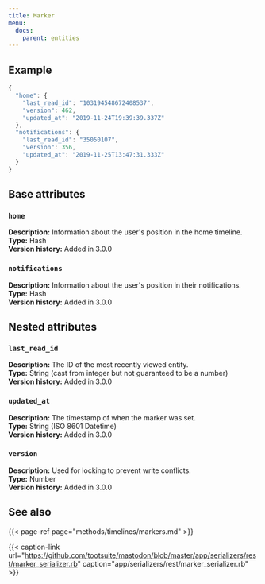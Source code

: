 ```yaml
---
title: Marker
menu:
  docs:
    parent: entities
---
```


## Example

```javascript
{
  "home": {
    "last_read_id": "103194548672408537",
    "version": 462,
    "updated_at": "2019-11-24T19:39:39.337Z"
  },
  "notifications": {
    "last_read_id": "35050107",
    "version": 356,
    "updated_at": "2019-11-25T13:47:31.333Z"
  }
}
```

## Base attributes

### `home` <a id="home"></a>

**Description:** Information about the user's position in the home timeline.\
**Type:** Hash\
**Version history:** Added in 3.0.0

### `notifications` <a id="notifications"></a>

**Description:** Information about the user's position in their notifications.\
**Type:** Hash\
**Version history:** Added in 3.0.0

## Nested attributes

### `last_read_id` <a id="last_read_id"></a>

**Description:** The ID of the most recently viewed entity.\
**Type:** String \(cast from integer but not guaranteed to be a number\)\
**Version history:** Added in 3.0.0

### `updated_at` <a id="updated_at"></a>

**Description:** The timestamp of when the marker was set.\
**Type:** String \(ISO 8601 Datetime\)\
**Version history:** Added in 3.0.0

### `version` <a id="version"></a>

**Description:** Used for locking to prevent write conflicts.\
**Type:** Number\
**Version history:** Added in 3.0.0

## See also

{{< page-ref page="methods/timelines/markers.md" >}}

{{< caption-link url="https://github.com/tootsuite/mastodon/blob/master/app/serializers/rest/marker_serializer.rb" caption="app/serializers/rest/marker\_serializer.rb" >}}



